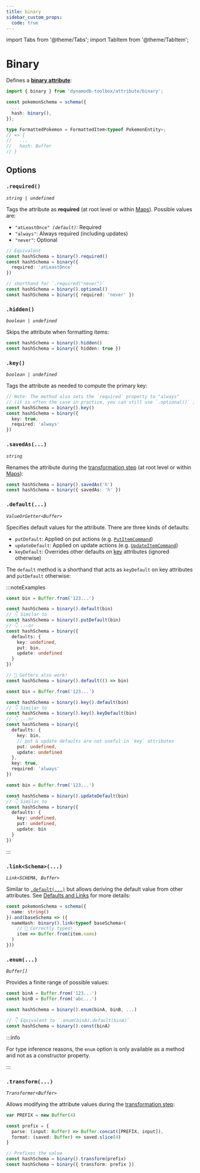 ```yaml
---
title: binary
sidebar_custom_props:
  code: true
---
```


import Tabs from '@theme/Tabs';
import TabItem from '@theme/TabItem';

# Binary

Defines a [**binary attribute**](https://docs.aws.amazon.com/amazondynamodb/latest/developerguide/HowItWorks.NamingRulesDataTypes.html#HowItWorks.DataTypes):

```ts
import { binary } from 'dynamodb-toolbox/attribute/binary';

const pokemonSchema = schema({
  ...
  hash: binary(),
});

type FormattedPokemon = FormattedItem<typeof PokemonEntity>;
// => {
//   ...
//   hash: Buffer
// }
```

## Options

### `.required()`

<p style={{ marginTop: '-15px' }}><i><code>string | undefined</code></i></p>

Tags the attribute as **required** (at root level or within [Maps](./8-maps.md)). Possible values are:

- <code>"atLeastOnce" <i>(default)</i></code>: Required
- `"always"`: Always required (including updates)
- `"never"`: Optional

```ts
// Equivalent
const hashSchema = binary().required()
const hashSchema = binary({
  required: 'atLeastOnce'
})

// shorthand for `.required("never")`
const hashSchema = binary().optional()
const hashSchema = binary({ required: 'never' })
```

### `.hidden()`

<p style={{ marginTop: '-15px' }}><i><code>boolean | undefined</code></i></p>

Skips the attribute when formatting items:

```ts
const hashSchema = binary().hidden()
const hashSchema = binary({ hidden: true })
```

### `.key()`

<p style={{ marginTop: '-15px' }}><i><code>boolean | undefined</code></i></p>

Tags the attribute as needed to compute the primary key:

```ts
// Note: The method also sets the `required` property to "always"
// (it is often the case in practice, you can still use `.optional()` if needed)
const hashSchema = binary().key()
const hashSchema = binary({
  key: true,
  required: 'always'
})
```

### `.savedAs(...)`

<p style={{ marginTop: '-15px' }}><i><code>string</code></i></p>

Renames the attribute during the [transformation step](../4-schemas/4-actions/1-parse.md) (at root level or within [Maps](./8-maps.md)):

```ts
const hashSchema = binary().savedAs('h')
const hashSchema = binary({ savedAs: 'h' })
```

### `.default(...)`

<p style={{ marginTop: '-15px' }}><i><code>ValueOrGetter&lt;Buffer&gt;</code></i></p>

Specifies default values for the attribute. There are three kinds of defaults:

- `putDefault`: Applied on put actions (e.g. [`PutItemCommand`](../3-entities/3-actions/2-put-item/index.md))
- `updateDefault`: Applied on update actions (e.g. [`UpdateItemCommand`](../3-entities/3-actions/3-update-item/index.md))
- `keyDefault`: Overrides other defaults on [key](#key) attributes (ignored otherwise)

The `default` method is a shorthand that acts as `keyDefault` on key attributes and `putDefault` otherwise:

:::noteExamples

<Tabs>
<TabItem value="put" label="Put">

```ts
const bin = Buffer.from('123...')

const hashSchema = binary().default(bin)
// 👇 Similar to
const hashSchema = binary().putDefault(bin)
// 👇 ...or
const hashSchema = binary({
  defaults: {
    key: undefined,
    put: bin,
    update: undefined
  }
})

// 🙌 Getters also work!
const hashSchema = binary().default(() => bin)
```

</TabItem>
<TabItem value="key" label="Key">

```ts
const bin = Buffer.from('123...')

const hashSchema = binary().key().default(bin)
// 👇 Similar to
const hashSchema = binary().key().keyDefault(bin)
// 👇 ...or
const hashSchema = binary({
  defaults: {
    key: bin,
    // put & update defaults are not useful in `key` attributes
    put: undefined,
    update: undefined
  },
  key: true,
  required: 'always'
})
```

</TabItem>
<TabItem value="update" label="Update">

```ts
const bin = Buffer.from('123...')

const hashSchema = binary().updateDefault(bin)
// 👇 Similar to
const hashSchema = binary({
  defaults: {
    key: undefined,
    put: undefined,
    update: bin
  }
})
```

</TabItem>
</Tabs>

:::

### `.link<Schema>(...)`

<p style={{ marginTop: '-15px' }}><i><code>Link&lt;SCHEMA, Buffer&gt;</code></i></p>

Similar to [`.default(...)`](#default) but allows deriving the default value from other attributes. See [Defaults and Links](../4-schemas/3-defaults-and-links/index.md) for more details:

```ts
const pokemonSchema = schema({
  name: string()
}).and(baseSchema => ({
  nameHash: binary().link<typeof baseSchema>(
    // 🙌 Correctly typed!
    item => Buffer.from(item.name)
  )
}))
```

### `.enum(...)`

<p style={{ marginTop: '-15px' }}><i><code>Buffer[]</code></i></p>

Provides a finite range of possible values:

```ts
const binA = Buffer.from('123...')
const binB = Buffer.from('abc...')

const hashSchema = binary().enum(binA, binB, ...)

// 👇 Equivalent to `.enum(binA).default(binA)`
const hashSchema = binary().const(binA)
```

:::info

For type inference reasons, the `enum` option is only available as a method and not as a constructor property.

:::

### `.transform(...)`

<p style={{ marginTop: '-15px' }}><i><code>Transformer&lt;Buffer&gt;</code></i></p>

Allows modifying the attribute values during the [transformation step](../4-schemas/4-actions/1-parse.md):

```ts
var PREFIX = new Buffer(4)

const prefix = {
  parse: (input: Buffer) => Buffer.concat([PREFIX, input]),
  format: (saved: Buffer) => saved.slice(4)
}

// Prefixes the value
const hashSchema = binary().transform(prefix)
const hashSchema = binary({ transform: prefix })
```
